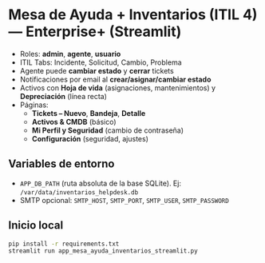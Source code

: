 # Mesa de Ayuda + Inventarios (ITIL 4) — Enterprise+ (Streamlit)

- Roles: **admin**, **agente**, **usuario**
- ITIL Tabs: Incidente, Solicitud, Cambio, Problema
- Agente puede **cambiar estado** y **cerrar** tickets
- Notificaciones por email al **crear/asignar/cambiar estado**
- Activos con **Hoja de vida** (asignaciones, mantenimientos) y **Depreciación** (línea recta)
- Páginas:
  - **Tickets – Nuevo**, **Bandeja**, **Detalle**
  - **Activos & CMDB** (básico)
  - **Mi Perfil y Seguridad** (cambio de contraseña)
  - **Configuración** (seguridad, ajustes)

## Variables de entorno
- `APP_DB_PATH` (ruta absoluta de la base SQLite). Ej: `/var/data/inventarios_helpdesk.db`
- SMTP opcional: `SMTP_HOST`, `SMTP_PORT`, `SMTP_USER`, `SMTP_PASSWORD`

## Inicio local
```bash
pip install -r requirements.txt
streamlit run app_mesa_ayuda_inventarios_streamlit.py
```
